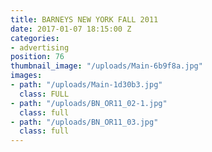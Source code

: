 ```yaml
---
title: BARNEYS NEW YORK FALL 2011
date: 2017-01-07 18:15:00 Z
categories:
- advertising
position: 76
thumbnail_image: "/uploads/Main-6b9f8a.jpg"
images:
- path: "/uploads/Main-1d30b3.jpg"
  class: FULL
- path: "/uploads/BN_OR11_02-1.jpg"
  class: full
- path: "/uploads/BN_OR11_03.jpg"
  class: full
---
```


